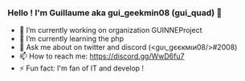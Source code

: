 ### Hello ! I'm Guillaume aka gui_geekmin08 (gui_quad) 👋

- 🔭 I’m currently working on organization GUINNEProject
- 🌱 I’m currently learning the php
- 💬 Ask me about on twitter and discord (<gυι_gєєкмιи08/>#2008)
- 📫 How to reach me: https://discord.gg/WwD6fu7
- ⚡ Fun fact: I'm fan of IT and develop !
